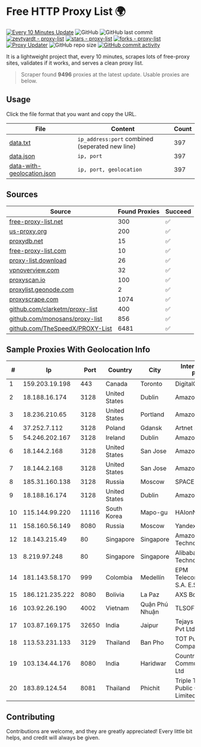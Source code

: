 
# Free HTTP Proxy List 🌍

[![Every 10 Minutes Update](https://github.com/mertguvencli/http-proxy-list/actions/workflows/main.yml/badge.svg?branch=main)](https://github.com/mertguvencli/http-proxy-list/actions/workflows/main.yml)
![GitHub](https://img.shields.io/github/license/mertguvencli/http-proxy-list)
![GitHub last commit](https://img.shields.io/github/last-commit/mertguvencli/http-proxy-list)
[![zevtyardt - proxy-list](https://img.shields.io/static/v1?label=zevtyardt&message=proxy-list&color=blue&logo=github)](https://github.com/zevtyardt/proxy-list "Go to GitHub repo")
[![stars - proxy-list](https://img.shields.io/github/stars/zevtyardt/proxy-list?style=social)](https://github.com/zevtyardt/proxy-list)
[![forks - proxy-list](https://img.shields.io/github/forks/zevtyardt/proxy-list?style=social)](https://github.com/zevtyardt/proxy-list)
[![Proxy Updater](https://github.com/zevtyardt/proxy-list/workflows/Proxy%20Updater/badge.svg)](https://github.com/zevtyardt/proxy-list/actions?query=workflow:"Proxy+Updater")
![GitHub repo size](https://img.shields.io/github/repo-size/zevtyardt/proxy-list)
[![GitHub commit activity](https://img.shields.io/github/commit-activity/m/zevtyardt/proxy-list?logo=commits)](https://github.com/zevtyardt/proxy-list/commits/main)

It is a lightweight project that, every 10 minutes, scrapes lots of free-proxy sites, validates if it works, and serves a clean proxy list.

> Scraper found **9496** proxies at the latest update. Usable proxies are below.

## Usage

Click the file format that you want and copy the URL.

|File|Content|Count|
|----|-------|-----|
|[data.txt](https://raw.githubusercontent.com/mertguvencli/http-proxy-list/main/proxy-list/data.txt)|`ip_address:port` combined (seperated new line)|397|
|[data.json](https://raw.githubusercontent.com/mertguvencli/http-proxy-list/main/proxy-list/data.json)|`ip, port`|397|
|[data-with-geolocation.json](https://raw.githubusercontent.com/mertguvencli/http-proxy-list/main/proxy-list/data-with-geolocation.json)|`ip, port, geolocation`|397|

## Sources

|Source|Found Proxies|Succeed|
|------|-------------|-------|
|[free-proxy-list.net](https://free-proxy-list.net)|300|✅|
|[us-proxy.org](https://www.us-proxy.org)|200|✅|
|[proxydb.net](http://proxydb.net)|15|✅|
|[free-proxy-list.com](https://free-proxy-list.com/?page=&port=&type%5B%5D=http&type%5B%5D=https&up_time=0&search=Search)|10|✅|
|[proxy-list.download](https://www.proxy-list.download/HTTP)|26|✅|
|[vpnoverview.com](https://vpnoverview.com/privacy/anonymous-browsing/free-proxy-servers)|32|✅|
|[proxyscan.io](https://www.proxyscan.io)|100|✅|
|[proxylist.geonode.com](https://proxylist.geonode.com/api/proxy-list?limit=300&page=1&sort_by=lastChecked&sort_type=desc&protocols=http,https)|2|✅|
|[proxyscrape.com](https://api.proxyscrape.com/v2/?request=displayproxies&protocol=http&timeout=10000&country=all&ssl=all&anonymity=all)|1074|✅|
|[github.com/clarketm/proxy-list](https://raw.githubusercontent.com/clarketm/proxy-list/master/proxy-list-raw.txt)|400|✅|
|[github.com/monosans/proxy-list](https://raw.githubusercontent.com/monosans/proxy-list/main/proxies/http.txt)|856|✅|
|[github.com/TheSpeedX/PROXY-List](https://raw.githubusercontent.com/TheSpeedX/PROXY-List/master/http.txt)|6481|✅|


## Sample Proxies With Geolocation Info

|#|Ip|Port|Country|City|Internet Service Provider|
|-|--|----|-------|----|-------------------------|
|1|159.203.19.198|443|Canada|Toronto|DigitalOcean, LLC|
|2|18.188.16.174|3128|United States|Dublin|Amazon.com, Inc.|
|3|18.236.210.65|3128|United States|Portland|Amazon.com, Inc.|
|4|37.252.7.112|3128|Poland|Gdansk|Artnet Sp. z o.o.|
|5|54.246.202.167|3128|Ireland|Dublin|Amazon.com, Inc.|
|6|18.144.2.168|3128|United States|San Jose|Amazon.com, Inc.|
|7|18.144.2.168|3128|United States|San Jose|Amazon.com, Inc.|
|8|185.31.160.138|3128|Russia|Moscow|SPACENET|
|9|18.188.16.174|3128|United States|Dublin|Amazon.com, Inc.|
|10|115.144.99.220|11116|South Korea|Mapo-gu|HAIonNet|
|11|158.160.56.149|8080|Russia|Moscow|Yandex.Cloud LLC|
|12|18.143.215.49|80|Singapore|Singapore|Amazon Technologies Inc.|
|13|8.219.97.248|80|Singapore|Singapore|Alibaba (US) Technology Co., Ltd.|
|14|181.143.58.170|999|Colombia|Medellín|EPM Telecomunicaciones S.A. E.S.P.|
|15|186.121.235.222|8080|Bolivia|La Paz|AXS Bolivia S. A.|
|16|103.92.26.190|4002|Vietnam|Quận Phú Nhuận|TLSOFT|
|17|103.87.169.175|32650|India|Jaipur|Tejays Industries Pvt Ltd|
|18|113.53.231.133|3129|Thailand|Ban Pho|TOT Public Company Limited|
|19|103.134.44.176|8080|India|Haridwar|Countrylink Communiction Pvt Ltd|
|20|183.89.124.54|8081|Thailand|Phichit|Triple T Broadband Public Company Limited|



## Contributing

Contributions are welcome, and they are greatly appreciated! Every
little bit helps, and credit will always be given.

